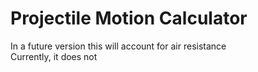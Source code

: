 # Projectile Motion Calculator

In a future version this will account for air resistance<br/>
Currently, it does not
